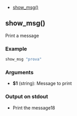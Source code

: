 
* [show_msg()](#showmsg)


## show_msg()

Print a message

### Example

```bash
show_msg "prova"
```

### Arguments

* **$1** (string): Message to print

### Output on stdout

* Print the message18

